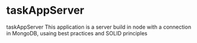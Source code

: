 # taskAppServer
taskAppServer
This application is a server build in node with a connection in MongoDB, usaing best practices and SOLID principles
